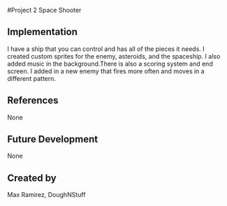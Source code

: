 #Project 2 Space Shooter

## Implementation

I have a ship that you can control and has all of the pieces it needs. I created custom sprites for the enemy, asteroids, and the spaceship. I also added music in the background.There is also a scoring system and end screen. I added in a new enemy that fires more often and moves in a different pattern.

## References
None

## Future Development
None

## Created by
Max Ramirez, DoughNStuff